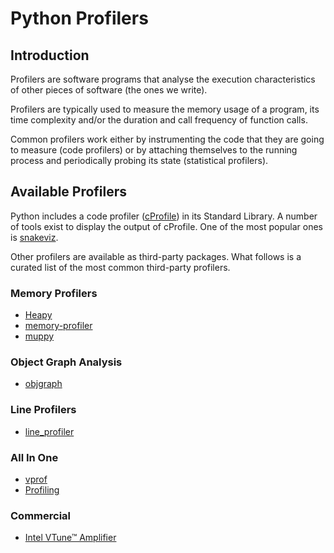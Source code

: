 # Python Profilers

## Introduction

Profilers are software programs that analyse the execution characteristics of other pieces of software (the ones we write).

Profilers are typically used to measure the memory usage of a program, its time complexity and/or the duration and call frequency of function calls.

Common profilers work either by instrumenting the code that they are going to measure (code profilers) or by attaching themselves to the running process and periodically probing its state (statistical profilers).


## Available Profilers

Python includes a code profiler ([cProfile](https://docs.python.org/3/library/profile.html#module-cProfile)) in its Standard Library. A number of tools exist to display the output of cProfile. One of the most popular ones is [snakeviz](https://jiffyclub.github.io/snakeviz/).

Other profilers are available as third-party packages. What follows is a curated list of the most common third-party profilers.


### Memory Profilers

* [Heapy](http://guppy-pe.sourceforge.net/#Heapy)
* [memory-profiler](https://pypi.org/project/memory-profiler/)
* [muppy](https://pythonhosted.org/Pympler/muppy.html)


### Object Graph Analysis

* [objgraph](https://mg.pov.lt/objgraph/)


### Line Profilers

* [line_profiler](https://github.com/rkern/line_profiler)


### All In One

* [vprof](https://github.com/nvdv/vprof)
* [Profiling](https://github.com/what-studio/profiling)


### Commercial

* [Intel VTune™ Amplifier](https://software.intel.com/en-us/vtune)